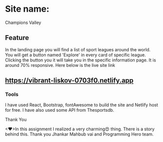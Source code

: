 # Site name:
Champions Valley

## Feature
In the landing page you will find a list of sport leagues around the world.
You will get a button named 'Explore' in every card of specific league.
Clicking the button you it will take you in the specific information page.
It is around 70% responsive.
Here below is the live site link
## https://vibrant-liskov-0703f0.netlify.app


### Tools
I have used React, Bootstrap, fontAwesome to build the site and Netlify host for free.
I have also used some API from Thesportsdb.

Thank You


<❤>In this assignment I realized a very charming😍 thing. There is a story behind this. Thank you Jhankar Mahbub vai and Programming Hero team.